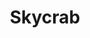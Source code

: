 ---
layout: hero
title: Skycrab
spec: Kraken
class: Siegebreaker
skill:
    name: Laser Strike
    description: Fires a beam of energy to a single enemy, dealing ability damage. Upon casting the ability, Skycrab gains 25% attack speed increase, up to 3 stacks.
    stats:
        Cooldown: 13s
        Ability Damage: 575/825/1075
---